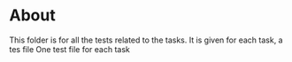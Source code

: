 # About
This folder is for all the tests related to the tasks.
It is given for each task, a tes file
One test file for each task
